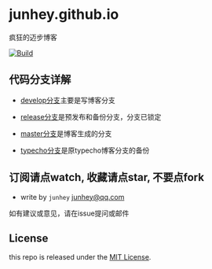 # junhey.github.io

疯狂的迈步博客

[![Build](https://travis-ci.org/junhey/junhey.github.io.svg?branch=develop)](https://travis-ci.org/junhey/junhey.github.io)

## 代码分支详解

- [develop分支](https://github.com/junhey/junhey.github.io/tree/develop)主要是写博客分支

- [release分支](https://github.com/junhey/junhey.github.io/tree/release)是预发布和备份分支，分支已锁定

- [master分支](https://github.com/junhey/junhey.github.io/tree/master)是博客生成的分支

- [typecho分支](https://github.com/junhey/junhey.github.io/tree/typecho)是原typecho博客分支的备份


## 订阅请点watch, 收藏请点star, 不要点fork

- write by `junhey` junhey@qq.com

如有建议或意见，请在issue提问或邮件

## License

this repo is released under the [MIT License](http://www.opensource.org/licenses/MIT).
